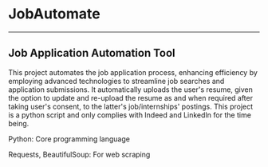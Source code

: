 # JobAutomate
------------------------------
Job Application Automation Tool
-------------------------------
This project automates the job application process, enhancing efficiency by employing advanced technologies to streamline job searches and application submissions. It automatically uploads the user's resume, given the option to update and re-upload the resume as and when required after taking user's consent, to the latter's job/internships' postings. This project is a python script and only complies with Indeed and LinkedIn for the time being.

Python: Core programming language

Requests, BeautifulSoup: For web scraping


